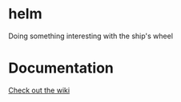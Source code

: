 helm
====

Doing something interesting with the ship's wheel

# Documentation
[Check out the wiki](https://github.com/leandog/helm/wiki)
